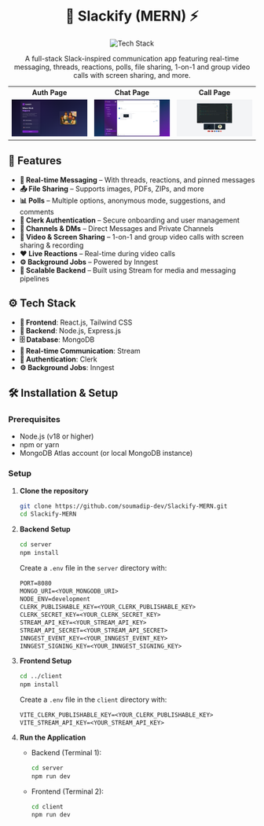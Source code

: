 <h1 align="center">
  <br>
  💬 Slackify (MERN) ⚡
  <br>
</h1>

<div align="center">
  <img src="https://skillicons.dev/icons?i=react,nodejs,express,mongodb,tailwind,github" alt="Tech Stack" width="270">
</div>

<p align="center">
  A full-stack Slack-inspired communication app featuring real-time messaging, threads, reactions, polls, file sharing, 1-on-1 and group video calls with screen sharing, and more.
</p>

<table align="center">
  <tr>
    <th>Auth Page</th>
    <th>Chat Page</th>
    <th>Call Page</th>
  </tr>
  <tr>
    <td align="center">
      <img src="./client/public/SS_AUTH.png" alt="Auth Page">
    </td>
    <td align="center">
      <img src="./client/public/SS_CHAT.png" alt="Chat Page">
    </td>
    <td align="center">
      <img src="./client/public/SS_CALL.png" alt="Call Page" >
    </td>
  </tr>
</table>

## 🌟 Features

- **💬 Real-time Messaging** – With threads, reactions, and pinned messages
- **📤 File Sharing** – Supports images, PDFs, ZIPs, and more
- **📊 Polls** – Multiple options, anonymous mode, suggestions, and comments
- **🔐 Clerk Authentication** – Secure onboarding and user management
- **👥 Channels & DMs** – Direct Messages and Private Channels
- **🎥 Video & Screen Sharing** – 1-on-1 and group video calls with screen sharing & recording
- **❤️ Live Reactions** – Real-time during video calls
- **⚙ Background Jobs** – Powered by Inngest
- **🚀 Scalable Backend** – Built using Stream for media and messaging pipelines

## ⚙️ Tech Stack

- **🎨 Frontend**: React.js, Tailwind CSS
- **🚀 Backend**: Node.js, Express.js
- **🗄 Database**: MongoDB
- **📡 Real-time Communication**: Stream
- **🔐 Authentication**: Clerk
- **⚙ Background Jobs**: Inngest

## 🛠️ Installation & Setup

### Prerequisites

- Node.js (v18 or higher)
- npm or yarn
- MongoDB Atlas account (or local MongoDB instance)

### Setup

1. **Clone the repository**

   ```bash
   git clone https://github.com/soumadip-dev/Slackify-MERN.git
   cd Slackify-MERN
   ```

2. **Backend Setup**

   ```bash
   cd server
   npm install
   ```

   Create a `.env` file in the `server` directory with:

   ```env
   PORT=8080
   MONGO_URI=<YOUR_MONGODB_URI>
   NODE_ENV=development
   CLERK_PUBLISHABLE_KEY=<YOUR_CLERK_PUBLISHABLE_KEY>
   CLERK_SECRET_KEY=<YOUR_CLERK_SECRET_KEY>
   STREAM_API_KEY=<YOUR_STREAM_API_KEY>
   STREAM_API_SECRET=<YOUR_STREAM_API_SECRET>
   INNGEST_EVENT_KEY=<YOUR_INNGEST_EVENT_KEY>
   INNGEST_SIGNING_KEY=<YOUR_INNGEST_SIGNING_KEY>
   ```

3. **Frontend Setup**

   ```bash
   cd ../client
   npm install
   ```

   Create a `.env` file in the `client` directory with:

   ```env
   VITE_CLERK_PUBLISHABLE_KEY=<YOUR_CLERK_PUBLISHABLE_KEY>
   VITE_STREAM_API_KEY=<YOUR_STREAM_API_KEY>
   ```

4. **Run the Application**
   - Backend (Terminal 1):
     ```bash
     cd server
     npm run dev
     ```
   - Frontend (Terminal 2):
     ```bash
     cd client
     npm run dev
     ```
